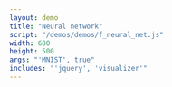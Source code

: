 ```yaml
---
layout: demo
title: "Neural network"
script: "/demos/demos/f_neural_net.js"
width: 680
height: 500
args: "'MNIST', true"
includes: "'jquery', 'visualizer'"
---
```

